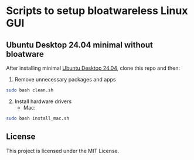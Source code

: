 # Scripts to setup bloatwareless Linux GUI

## Ubuntu Desktop 24.04 minimal without bloatware

After installing minimal [Ubuntu Desktop 24.04](https://ubuntu.com/download/desktop), clone this repo and then:

1. Remove unnecessary packages and apps
```bash
sudo bash clean.sh
```
2. Install hardware drivers
   - Mac:
```bash
sudo bash install_mac.sh
```


## License
This project is licensed under the MIT License.

